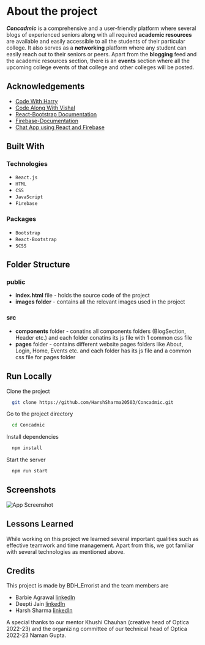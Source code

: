 
# About the project

***Concadmic*** is a comprehensive and a user-friendly platform where several blogs of experienced seniors along with all required **academic resources** are available and easily accessible to all the students of their particular college. It also serves as a **networking** platform where any student can easily reach out to their seniors or peers. Apart from the **blogging** feed and the academic resources section, there is an **events** section where all the upcoming college events of that college and other colleges will be posted.



## Acknowledgements

 - [Code With Harry](https://www.youtube.com/@CodeWithHarry)
 - [Code Along With Vishal](https://www.youtube.com/@CodealongwithVishal)
 - [React-Bootstrap Documentation](https://react-bootstrap.github.io/getting-started/introduction)
 - [Firebase-Documentation](https://firebase.google.com/docs/guides)
 - [Chat App using React and Firebase](https://www.youtube.com/watch?v=k4mjF4sPITE)
   


## Built With

### Technologies

- `React.js`
- `HTML`
- `CSS`
- `JavaScript`
- `Firebase`

### Packages

- `Bootstrap`
- `React-Bootstrap`
- `SCSS`



## Folder Structure

### public

- **index.html** file - holds the source code of the project
- **images folder** - contains all the relevant images used in the project

### src 
 
- **components** folder - conatins all components folders (BlogSection, Header etc.) and each folder conatins its js file with 1 common css file
- **pages** folder - contains different website pages folders like About, Login, Home, Events etc. and each folder has its js file and a common css file for pages folder 



## Run Locally

Clone the project

```bash
  git clone https://github.com/HarshSharma20503/Concadmic.git
```

Go to the project directory

```bash
  cd Concadmic
```

Install dependencies

```bash
  npm install
```

Start the server

```bash
  npm run start
```


## Screenshots

![App Screenshot](https://via.placeholder.com/468x300?text=App+Screenshot+Here)



## Lessons Learned

While working on this project we learned several important qualities such as effective teamwork and time management. Apart from this, we got familiar with several technologies as mentioned above.



## Credits

This project is made by BDH_Errorist and the team members are

- Barbie Agrawal [linkedIn](https://www.linkedin.com/in/barbie-agrawal-profile/)
- Deepti Jain [linkedIn](https://www.linkedin.com/in/deepti-jain-315288249/)
- Harsh Sharma [linkedIn](https://www.linkedin.com/in/harsh-sharma-507386232/)

A special thanks to our mentor Khushi Chauhan (creative head of Optica 2022-23) and the organizing committee of our technical head of Optica 2022-23 Naman Gupta.


